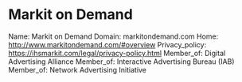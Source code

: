 
# Markit on Demand

Name: Markit on Demand
Domain: markitondemand.com
Home: http://www.markitondemand.com/#overview
Privacy_policy: https://ihsmarkit.com/legal/privacy-policy.html
Member_of: Digital Advertising Alliance
Member_of: Interactive Advertising Bureau (IAB)
Member_of: Network Advertising Initiative
